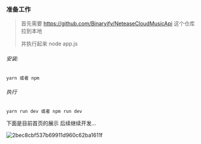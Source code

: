 
### 准备工作

> 首先需要  https://github.com/Binaryify/NeteaseCloudMusicApi   这个仓库拉到本地
>
> 并执行起来 node app.js 



###### 安装:

```shell
yarn 或者 npm 
```

###### 执行

```shell
yarn run dev 或者 npm run dev
```

下面是目前首页的展示 后续继续开发...

![2bec8cbf537b69911d960c62ba1611f](https://user-images.githubusercontent.com/83851349/158016474-8d034bc4-4a66-4011-93f7-326e376a6c8b.png)
